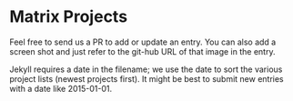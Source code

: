 # Matrix Projects
Feel free to send us a PR to add or update an entry. You can also add a screen shot and just refer to the git-hub URL of that image in the entry.

Jekyll requires a date in the filename; we use the date to sort the various project lists (newest projects first). It might be best to submit new entries with a date like 2015-01-01.
